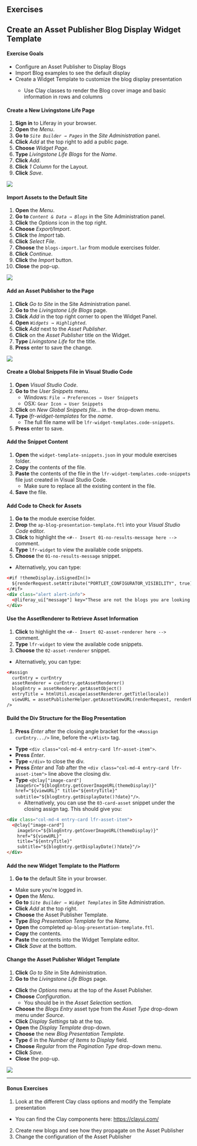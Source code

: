 <h2 class="exercise">Exercises</h2>

## Create an Asset Publisher Blog Display Widget Template

<div class="ahead">
<h4>Exercise Goals</h4>
	<ul>
    <li>Configure an Asset Publisher to Display Blogs</li>
    <li>Import Blog examples to see the default display</li>
    <li>Create a Widget Template to customize the blog display presentation</li>
    <ul>
      <li>Use Clay classes to render the Blog cover image and basic information in rows and columns</li>
    </ul>
	</ul>
</div>

#### Create a New Livingstone Life Page
1. **Sign in** to Liferay in your browser.
2. **Open** the _Menu_.
3. **Go to** _`Site Builder → Pages`_ in the _Site Administration_ panel.
4. **Click** _Add_ at the top right to add a public page.
5. **Choose** _Widget Page_.
6. **Type** _Livingstone Life Blogs_ for the _Name_.
7. **Click** _Add_.
8. **Click** _1 Column_ for the Layout. 
9. **Click** _Save_.

<img src="../images/add-new-blogs-page.png" style="max-height: 24%;">

#### Import Assets to the Default Site
1. **Open** the _Menu_.
2. **Go to** _`Content & Data → Blogs`_ in the Site Administration panel.  
3. **Click** the _Options_ icon in the top right.  
4. **Choose** _Export/Import_.  
5. **Click** the _Import_ tab.  
6. **Click** _Select File_.  
7. **Choose** the `blogs-import.lar` from module exercises folder.  
8. **Click** _Continue_.  
9. **Click** the _Import_ button.  
10. **Close** the pop-up.  

<img src="../images/imported-blogs.png" style="max-height: 21%;">

#### Add an Asset Publisher to the Page
1. **Click** _Go to Site_ in the Site Administration panel.
2. **Go to** the _Livingstone Life Blogs_ page.
3. **Click** _Add_ in the top right corner to open the Widget Panel.  
4. **Open** _`Widgets → Highlighted`_.  
5. **Click** _Add_ next to the _Asset Publisher_. 
6. **Click** on the _Asset Publisher_ title on the Widget.
7. **Type** _Livingstone Life_ for the title.
8. **Press** enter to save the change.

<img src="../images/new-asset-publisher.png" style="max-height: 20%;">

#### Create a Global Snippets File in Visual Studio Code
1. **Open** _Visual Studio Code_.
2. **Go to** the _User Snippets_ menu.
	* Windows: `File → Preferences → User Snippets`
	* OSX: `Gear Icon → User Snippets`
3. **Click** on _New Global Snippets file..._ in the drop-down menu.
4. **Type** _lfr-widget-templates_ for the _name_.
	* The full file name will be `lfr-widget-templates.code-snippets`.
5. **Press** enter to save.

#### Add the Snippet Content
1. **Open** the `widget-template-snippets.json` in your module exercises folder.
2. **Copy** the contents of the file.   
3. **Paste** the contents of the file in the `lfr-widget-templates.code-snippets` file just created in Visual Studio Code.
	* Make sure to replace all the existing content in the file.
4. **Save** the file.

#### Add Code to Check for Assets
1. **Go to** the module exercise folder.  
2. **Drop** the `ap-blog-presentation-template.ftl` into your _Visual Studio Code_ editor.  
3. **Click** to highlight the `<#-- Insert 01-no-results-message here -->` comment.
4. **Type** `lfr-widget` to view the available code snippets.
5. **Choose** the `01-no-results-message` snippet.
  * Alternatively, you can type:

```HTML
<#if !themeDisplay.isSignedIn()>
  ${renderRequest.setAttribute("PORTLET_CONFIGURATOR_VISIBILITY", true)}
</#if>
<div class="alert alert-info">
  <@liferay_ui["message"] key="These are not the blogs you are looking for." />
</div>
```

#### Use the AssetRenderer to Retrieve Asset Information
1. **Click** to highlight the `<#-- Insert 02-asset-renderer here -->` comment.
2. **Type** `lfr-widget` to view the available code snippets.
3. **Choose** the `02-asset-renderer` snippet.
  * Alternatively, you can type:

```HTML
<#assign
  curEntry = curEntry
  assetRenderer = curEntry.getAssetRenderer()
  blogEntry = assetRenderer.getAssetObject()
  entryTitle = htmlUtil.escape(assetRenderer.getTitle(locale))
  viewURL = assetPublisherHelper.getAssetViewURL(renderRequest, renderResponse, curEntry)
/>
```

#### Build the Div Structure for the Blog Presentation
1. **Press** _Enter_ after the closing angle bracket for the `<#assign curEntry.../>` line, before the `</#list>` tag.
* **Type** `<div class="col-md-4 entry-card lfr-asset-item">`.
* **Press** _Enter_.
* **Type** `</div>` to close the div.
* **Press** _Enter_ and _Tab_ after the `<div class="col-md-4 entry-card lfr-asset-item">` line above the closing div.
* **Type** `<@clay["image-card"]
            imageSrc="${blogEntry.getCoverImageURL(themeDisplay)}"
            href="${viewURL}"
            title="${entryTitle}"
            subtitle="${blogEntry.getDisplayDate()?date}"/>`.
  * Alternatively, you can use the `03-card-asset` snippet under the closing assign tag. This should give you:

```HTML
<div class="col-md-4 entry-card lfr-asset-item">
  <@clay["image-card"]
    imageSrc="${blogEntry.getCoverImageURL(themeDisplay)}"
    href="${viewURL}"
    title="${entryTitle}"
    subtitle="${blogEntry.getDisplayDate()?date}"/>
</div>
```

#### Add the new Widget Template to the Platform
1. **Go to** the default Site in your browser.
  * Make sure you're logged in.
* **Open** the _Menu_.
* **Go to** _`Site Builder → Widget Templates`_ in Site Administration.
* **Click** _Add_ at the top right.
* **Choose** the Asset Publisher Template.
* **Type** _Blog Presentation Template_ for the _Name_.
* **Open** the completed `ap-blog-presentation-template.ftl`.
* **Copy** the contents.
* **Paste** the contents into the Widget Template editor.
* **Click** _Save_ at the bottom.

#### Change the Asset Publisher Widget Template
1. **Click** _Go to Site_ in Site Administration.
2. **Go to** the _Livingstone Life Blogs_ page.
* **Click** the _Options_ menu at the top of the Asset Publisher.
* **Choose** _Configuration_.
  * You should be in the _Asset Selection_ section.
* **Choose** the _Blogs Entry_ asset type from the _Asset Type_ drop-down menu under _Source_.
* **Click** _Display Settings_ tab at the top.
* **Open** the _Display Template_ drop-down.
* **Choose** the new _Blog Presentation Template_.
* **Type** _6_ in the _Number of Items to Display_ field.
* **Choose** _Regular_ from the _Pagination Type_ drop-down menu.
* **Click** _Save_.
* **Close** the pop-up.

<img src="../images/widget-template-complete.png" style="max-height: 40%;">

---

#### Bonus Exercises
1. Look at the different Clay class options and modify the Template presentation
  * You can find the Clay components here: https://clayui.com/
2. Create new blogs and see how they propagate on the Asset Publisher
3. Change the configuration of the Asset Publisher